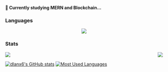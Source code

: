 **🌱 Currently studying MERN and Blockchain...**

### Languages

<p align="center">
  <a href="https://skillicons.dev">
    <img src="https://skillicons.dev/icons?i=js,ts,mongodb,express,react,nodejs,tailwind,py,solidity,mysql,git,postman&perline=6" />
  </a>
</p>

### Stats

<div align="center">
    <div
    style="
      display: flex;
      justify-content: space-between;
      text-align: center;
      gap: 1rem;
    "
	>
      <img 
        align="center"
        src="https://github-readme-stats.vercel.app/api?username=dlanx6&show_icons=true&theme=tokyonight&hide_border=true"
      />
      <img 
        align="center"
        src="https://github-readme-stats.vercel.app/api/top-langs/?username=dlanx6&theme=tokyonight&hide_border=true&layout=compact"
      />
  </div>
</div>

[![dlanx6's GitHub stats](https://github-readme-stats.vercel.app/api?username=dlanx6&show_icons=true&theme=tokyonight&hide_border=true)](https://github.com/anuraghazra/github-readme-stats)
[![Most Used Languages]()](https://github.com/anuraghazra/github-readme-stats)
